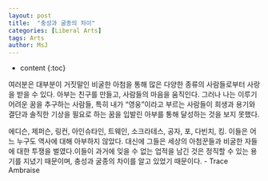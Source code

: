 ```yaml
---
layout: post
title:  "충성과 굴종의 차이"
categories: [Liberal Arts]
tags: Arts 
author: MsJ
---
```


* content
{:toc}

여러분은 대부분이 거짓말인 비굴한 아첨을 통해 많은 다양한 종류의 사람들로부터 사랑을 받을 수 있다. 아부는 친구를 만들고, 사람들의 마음을 움직인다. 그러나 나는 이루기 어려운 꿈을 추구하는 사람들, 특히 내가 “영웅”이라고 부르는 사람들이 희생과 용기와 결단과 솔직한 기상을 필요로 하는 꿈을 입발린 아부를 통해 달성하는 것을 보지 못했다.

에디슨, 제퍼슨, 링컨, 아인슈타인, 트웨인, 소크라테스, 공자, 포, 다빈치, 킹. 이들은 어느 누구도 역사에 대해 아부하지 않았다. 대신에 그들은 세상의 아첨꾼들과 비굴한 자들에 대한 투쟁을 벌였다.이들이 과거에 잊을 수 없는 업적을 남긴 것은 정직할 수 있는 용기를 지녔기 때문이며, 충성과 굴종의 차이를 알고 있었기 때문이다. - Trace Ambraise
